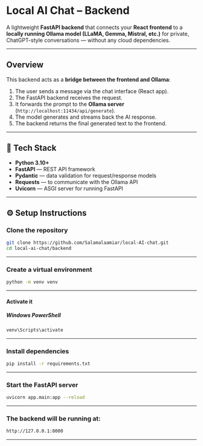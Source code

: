 #  Local AI Chat – Backend

A lightweight **FastAPI backend** that connects your **React frontend** to a **locally running Ollama model (LLaMA, Gemma, Mistral, etc.)** for private, ChatGPT-style conversations — without any cloud dependencies.

---

## Overview

This backend acts as a **bridge between the frontend and Ollama**:

1. The user sends a message via the chat interface (React app).
2. The FastAPI backend receives the request.
3. It forwards the prompt to the **Ollama server** (`http://localhost:11434/api/generate`).
4. The model generates and streams back the AI response.
5. The backend returns the final generated text to the frontend.

---

## 🧩 Tech Stack

- **Python 3.10+**
- **FastAPI** — REST API framework
- **Pydantic** — data validation for request/response models
- **Requests** — to communicate with the Ollama API
- **Uvicorn** — ASGI server for running FastAPI

---



## ⚙️ Setup Instructions

### Clone the repository

```bash
git clone https://github.com/Salamalaamiar/local-AI-chat.git
cd local-ai-chat/backend

```

---
### Create a virtual environment
```bash
python -m venv venv

```

---
#### Activate it

##### Windows PowerShell
```bash
venv\Scripts\activate

```
---

### Install dependencies

```bash
pip install -r requirements.txt

```
---
### Start the FastAPI server
```bash
uvicorn app.main:app --reload

```
---
### The backend will be running at:

```bash
http://127.0.0.1:8000

```
---
